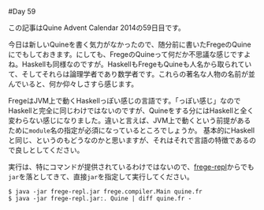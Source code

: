 #Day 59

この記事はQuine Advent Calendar 2014の59日目です。

今日は新しいQuineを書く気力がなかったので、随分前に書いたFregeのQuineにでもしておきます。にしても、FregeのQuineって何だか不思議な感じですよね。Haskellも同様なのですが。HaskellもFregeもQuineも人名から取られていて、そしてそれらは論理学者であり数学者です。これらの著名な人物の名前が並んでいると、何か仰々しさすら感じます。

FregeはJVM上で動くHaskellっぽい感じの言語です。「っぽい感じ」なのでHaskellと完全に同じわけではないのですが、Quineをする分にはHaskellと全く変わらない感じになりました。違いと言えば、JVM上で動くという前提があるために`module`名の指定が必須になっているところでしょうか。
基本的にHaskellと同じ、というのもどうなのかと思いますが、それはそれで言語の特徴であるので良しとしてください。

実行は、特にコマンドが提供されているわけではないので、[frege-repl](https://github.com/Frege/frege-repl)からでも`jar`を落としてきて、直接`jar`を指定して実行してください。

```console
$ java -jar frege-repl.jar frege.compiler.Main quine.fr
$ java -jar frege-repl.jar:. Quine | diff quine.fr -
```
